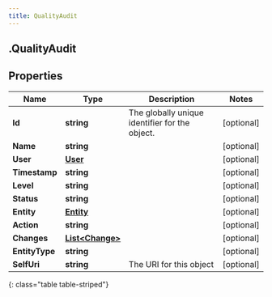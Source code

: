 ```yaml
---
title: QualityAudit
---
```

## .QualityAudit

## Properties

|Name | Type | Description | Notes|
|------------ | ------------- | ------------- | -------------|
| **Id** | **string** | The globally unique identifier for the object. | [optional] |
| **Name** | **string** |  | [optional] |
| **User** | [**User**](User.html) |  | [optional] |
| **Timestamp** | **string** |  | [optional] |
| **Level** | **string** |  | [optional] |
| **Status** | **string** |  | [optional] |
| **Entity** | [**Entity**](Entity.html) |  | [optional] |
| **Action** | **string** |  | [optional] |
| **Changes** | [**List&lt;Change&gt;**](Change.html) |  | [optional] |
| **EntityType** | **string** |  | [optional] |
| **SelfUri** | **string** | The URI for this object | [optional] |
{: class="table table-striped"}


